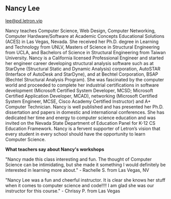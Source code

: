 ## Nancy Lee

[lee@pd.letron.vip](mailto:lee@pd.letron.vip)

Nancy teaches Computer Science, Web Design, Computer Networking, Computer Hardware/Software at Academic Concepts Educational Solutions (ACES) in Las Vegas, Nevada. She received her Ph.D. degree in Learning and Technology from UNLV, Masters of Science in Structural Engineering from UCLA, and Bachelors of Science in Structural Engineering from Taiwan University. Nancy is a California licensed Professional Engineer and started her engineer career developing structural analysis software such as at StarDyne (Structural Static and Dynamic Analysis) corporation, AutoSTAR (Interface of AutoDesk and StarDyne), and at Bechtel Corporation, BSAP (Bechtel Structural Analysis Program). She was fascinated by the computer world and proceeded to complete her industrial certifications in software development (Microsoft Certified System Developer, MCSD; Microsoft Certified Application Developer, MCAD), networking (Microsoft Certified System Engineer, MCSE, Cisco Academy Certified Instructor) and A+ Computer Technician. Nancy is well published and has presented her Ph.D. dissertation and papers in domestic and international conferences. She has dedicated her time and energy to computer science education and was invited on the Nevada State Department of Education Panel for K-12 CS Education Framework. Nancy is a fervent supporter of Letron’s vision that every student in every school should have the opportunity to learn Computer Science.

**What teachers say about Nancy's workshops**

"Nancy made this class interesting and fun. The thought of Computer Science can be intimidating, but she made it something I would definitely be interested in learning more about." - Rachelle S. from Las Vegas, NV

"Nancy Lee was a fun and cheerful instructor.  It is clear she knows her stuff when it comes to computer science and code!!!!  I am glad she was our instructor for this course." - Chrissy P. from Las Vegas
